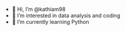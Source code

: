 - 👋 Hi, I’m @kathiam98
- 👀 I’m interested in data analysis and coding
- 🌱 I’m currently learning Python

<!---
kathiam98/kathiam98 is a ✨ special ✨ repository because its `README.md` (this file) appears on your GitHub profile.
You can click the Preview link to take a look at your changes.
--->
